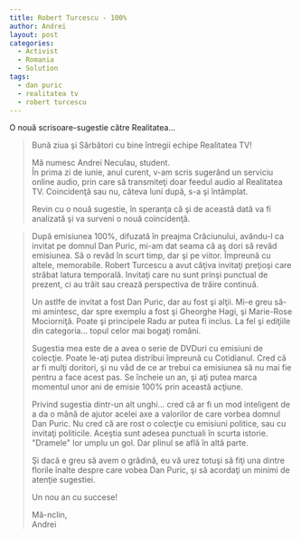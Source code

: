 ```yaml
---
title: Robert Turcescu - 100%
author: Andrei
layout: post
categories:
  - Activist
  - Romania
  - Solution
tags:
  - dan puric
  - realitatea tv
  - robert turcescu
---
```

O nouă scrisoare-sugestie către Realitatea...

> Bună ziua şi Sărbători cu bine întregii echipe Realitatea TV!
> 
> Mă numesc Andrei Neculau, student.  
> În prima zi de iunie, anul curent, v-am scris sugerând un serviciu online audio, prin care să transmiteţi doar feedul audio al Realitatea TV. Coincidenţă sau nu, câteva luni după, s-a şi întâmplat.
> 
> Revin cu o nouă sugestie, în speranţa că şi de această dată va fi analizată şi va surveni o nouă coincidenţă.



> După emisiunea 100%, difuzată în preajma Crăciunului, avându-l ca invitat pe domnul Dan Puric, mi-am dat seama că aş dori să revâd emisiunea. Să o revăd în scurt timp, dar şi pe viitor. Împreună cu altele, memorabile. Robert Turcescu a avut câţiva invitaţi preţioşi care străbat latura temporală. Invitaţi care nu sunt prinşi punctual de prezent, ci au trăit sau crează perspectiva de trăire continuă.
> 
> Un astlfe de invitat a fost Dan Puric, dar au fost şi alţii. Mi-e greu să-mi amintesc, dar spre exemplu a fost şi Gheorghe Hagi, şi Marie-Rose Mociorniţă. Poate şi principele Radu ar putea fi inclus. La fel şi ediţiile din categoria... topul celor mai bogaţi români.
> 
> Sugestia mea este de a avea o serie de DVDuri cu emisiuni de colecţie. Poate le-aţi putea distribui împreună cu Cotidianul. Cred că ar fi mulţi doritori, şi nu văd de ce ar trebui ca emisiunea să nu mai fie pentru a face acest pas. Se încheie un an, şi aţi putea marca momentul unor ani de emisie 100% prin această acţiune.
> 
> Privind sugestia dintr-un alt unghi... cred că ar fi un mod inteligent de a da o mână de ajutor acelei axe a valorilor de care vorbea domnul Dan Puric. Nu cred că are rost o colecţie cu emisiuni politice, sau cu invitaţi politicile. Aceştia sunt adesea punctuali în scurta istorie. "Dramele" lor umplu un gol. Dar plinul se află în altă parte.
> 
> Şi dacă e greu să avem o grădină, eu vă urez totuşi să fiţi una dintre florile înalte despre care vobea Dan Puric, şi să acordaţi un minimi de atenţie sugestiei.
> 
> Un nou an cu succese!
> 
> Mă-nclin,  
> Andrei